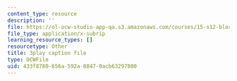 ```yaml
---
content_type: resource
description: ''
file: https://ol-ocw-studio-app-qa.s3.amazonaws.com/courses/15-s12-blockchain-and-money-fall-2018/433f8780656a592a88470acb63297800_eGNSuTBc60.vtt
file_type: application/x-subrip
learning_resource_types: []
resourcetype: Other
title: 3play caption file
type: OCWFile
uid: 433f8780-656a-592a-8847-0acb63297800
---
```


